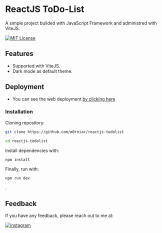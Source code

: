 
# ReactJS ToDo-List

A simple project builded with JavaScript Framework and administred with ViteJS.

[![MIT License](https://img.shields.io/badge/License-MIT-green.svg)](https://github.com/m0rniac/reactjs-todolist/blob/main/LICENSE)


## Features

- Supported with ViteJS.
- Dark mode as default theme.


## Deployment
* You can see the web deployment [by clicking here](https://reactjs-todolist-eight.vercel.app/)


### Installation

Cloning repository:

```bash
git clone https://github.com/m0rniac/reactjs-todolist
```
```bash
cd reactjs-todolist
```


Install dependencies with:

```bash
npm install
```

Finally, run with:
```bash
npm run dev
```


.
## Feedback

If you have any feedback, please reach out to me at:

[![instagram](https://img.shields.io/badge/instagram-0A66C2?style=for-the-badge&logo=instagram&logoColor=white)](https://www.instagram.com/christcastr/)
